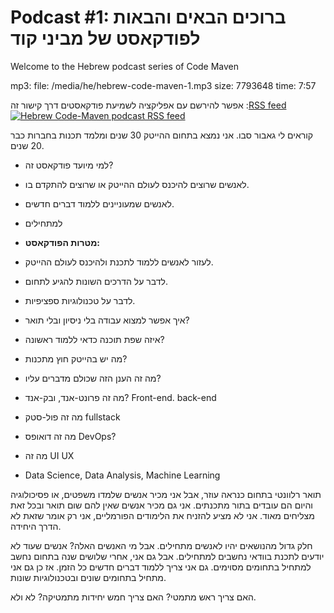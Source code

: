 # Podcast #1: ברוכים הבאים והבאות לפודקאסט של מביני קוד

Welcome to the Hebrew podcast series of Code Maven


mp3:
  file: /media/he/hebrew-code-maven-1.mp3
  size: 7793648
  time: 7:57


אפשר להירשם עם אפליקציה לשמיעת פודקאסטים דרך קישור זה :<a href="/rss/podcast">RSS feed <img src="/img/feed-icon16x16.png" alt="Hebrew Code-Maven podcast RSS feed" /></a>


<podcast>

קוראים לי גאבור סבו. אני נמצא בתחום ההייטק 30 שנים ומלמד תכנות בחברות כבר 20 שנים.

* למי מיועד פודקאסט זה?
* לאנשים שרוצים להיכנס לעולם ההייטק או שרוצים להתקדם בו.
* לאנשים שמעוניינים ללמוד דברים חדשים.
* למתחילים

* **מטרות הפודקאסט:**
* לעזור לאנשים ללמוד לתכנת ולהיכנס לעולם ההייטק.
* לדבר על הדרכים השונות להגיע לתחום.
* לדבר על טכנולוגיות ספציפיות.
* איך אפשר למצוא עבודה בלי ניסיון ובלי תואר?
* איזה שפת תוכנה כדאי ללמוד ראשונה?
* מה יש בהייטק חוץ מתכנות?
* מה זה הענן הזה שכולם מדברים עליו?
* מה זה פרונט-אנד, ובק-אנד? Front-end. back-end
* מה זה פול-סטק fullstack
* מה זה דואופס DevOps?
* מה זה UI UX
* Data Science, Data Analysis, Machine Learning



תואר רלוונטי בתחום כנראה עוזר, אבל אני מכיר אנשים שלמדו משפטים, או פסיכולוגיה והיום הם עובדים בתור מתכנתים. אני גם מכיר אנשים שאין להם שום תואר ובכל זאת מצליחים מאוד.
אני לא מציע להזניח את הלימודים הפורמליים, אני רק אומר שזאת לא הדרך היחידה.

 חלק גדול מהנושאים יהיו לאנשים מתחילים. אבל מי האנשים האלה? אנשים שעוד לא יודעים לתכנת בוודאי נחשבים למתחילים. אבל
גם אני, אחרי שלושים שנה בתחום נחשב למתחיל בתחומים מסוימים. גם אני צריך ללמוד דברים חדשים כל הזמן.
אז כן גם אני מתחיל בתחומים שונים ובטכנולוגיות שונות.

האם צריך ראש מתמטי? האם צריך חמש יחידות מתמטיקה? לא ולא.

